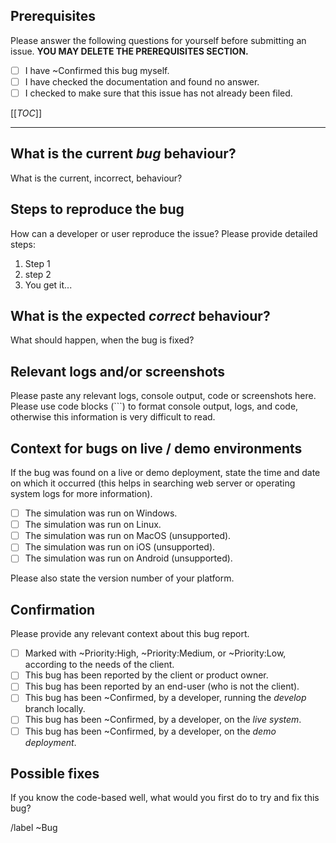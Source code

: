 ## Prerequisites

Please answer the following questions for yourself before submitting an issue. **YOU MAY DELETE THE PREREQUISITES SECTION.**

- [ ] I have ~Confirmed this bug myself.
- [ ] I have checked the documentation and found no answer.
- [ ] I checked to make sure that this issue has not already been filed.

[[_TOC_]]

---

## What is the current *bug* behaviour?

What is the current, incorrect, behaviour?

## Steps to reproduce the bug

How can a developer or user reproduce the issue?
Please provide detailed steps:

1. Step 1
1. step 2
1. You get it...

## What is the expected *correct* behaviour?

What should happen, when the bug is fixed?

## Relevant logs and/or screenshots

Please paste any relevant logs, console output, code or screenshots here.
Please use code blocks (```) to format console output, logs, and code, otherwise this information is very difficult to read.

## Context for bugs on live / demo environments

If the bug was found on a live or demo deployment, state the time and date on which it occurred (this helps in searching web server or operating system logs for more information).

- [ ] The simulation was run on Windows.
- [ ] The simulation was run on Linux.
- [ ] The simulation was run on MacOS (unsupported).
- [ ] The simulation was run on iOS (unsupported).
- [ ] The simulation was run on Android (unsupported).

Please also state the version number of your platform.

## Confirmation

Please provide any relevant context about this bug report.

- [ ] Marked with ~Priority:High, ~Priority:Medium, or ~Priority:Low, according to the needs of the client.
- [ ] This bug has been reported by the client or product owner.
- [ ] This bug has been reported by an end-user (who is not the client).
- [ ] This bug has been ~Confirmed, by a developer, running the *develop* branch locally.
- [ ] This bug has been ~Confirmed, by a developer, on the *live system*.
- [ ] This bug has been ~Confirmed, by a developer, on the *demo deployment*.

## Possible fixes

If you know the code-based well, what would you first do to try and fix this bug?

/label ~Bug
